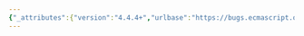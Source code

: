 ```yaml
---
{"_attributes":{"version":"4.4.4+","urlbase":"https://bugs.ecmascript.org/","maintainer":"dherman@mozilla.com"},"bug":{"bug_id":90,"creation_ts":"2011-04-12 22:20:00 -0700","short_desc":"13.2-17-1 requires (function () {}) == \"function () {}\"","delta_ts":"2011-05-12 16:10:43 -0700","product":"Test262","component":"ECMA-262 Tests","version":"unspecified","rep_platform":"All","op_sys":"All","bug_status":"RESOLVED","resolution":"FIXED","see_also":"https://bugs.ecmascript.org/show_bug.cgi?id=92","priority":"Normal","bug_severity":"normal","everconfirmed":true,"reporter":{"uid":"jwalden+beo","name":"Jeff Walden (remove +beo to mail)"},"assigned_to":{"uid":"dfugate","name":"Dave Fugate"},"cc":"allen","long_desc":[{"commentid":185,"comment_count":0,"who":{"uid":"jwalden+beo","name":"Jeff Walden (remove +beo to mail)"},"bug_when":"2011-04-12 22:20:57 -0700","thetext":"http://hg.ecmascript.org/tests/test262/file/default/test/suite/ietestcenter/chapter13/13.2/13.2-17-1.js\n\nES5 doesn't require exact string match, merely that it have a particular syntax."},{"commentid":186,"comment_count":1,"who":{"uid":"jwalden+beo","name":"Jeff Walden (remove +beo to mail)"},"bug_when":"2011-04-12 22:25:16 -0700","thetext":"Likewise 15.5.4.20-2-46 requires:\n\n(function() { return arguments; }) == \"function () { return arguments; }\"\n\nwhich is also not required by ES5."},{"commentid":213,"comment_count":2,"who":{"uid":"dfugate","name":"Dave Fugate"},"bug_when":"2011-05-12 16:10:43 -0700","thetext":"Thanks for spotting these Jeff!  They'll be fixed in Hg shortly."}]}}
---
```

